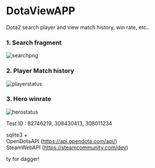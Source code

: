 # DotaViewAPP
Dota2 search player and view match history, win rate, etc..

### 1. Search fragment
![searchpng](https://user-images.githubusercontent.com/13824758/123829597-8efb5300-d93d-11eb-844b-4817acc86329.png)
### 2. Player Match history
![playerstatus](https://user-images.githubusercontent.com/13824758/123829595-8efb5300-d93d-11eb-93f5-8f248b93d555.png)
### 3. Hero winrate
![herostatus](https://user-images.githubusercontent.com/13824758/123829586-8d318f80-d93d-11eb-9002-dec4ca9412c0.png)


Test ID : 82746219, 308430413, 308011234    
    
sqlite3 +     
OpenDotaAPI (https://api.opendota.com/api/)    
SteamWebAPI (https://steamcommunity.com/dev)    
    
ty for dagger!
